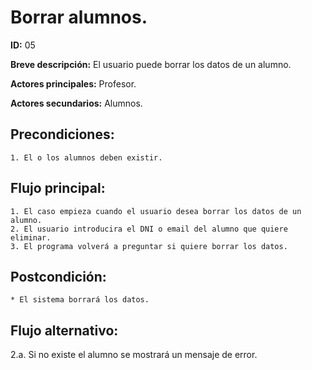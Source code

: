 # Borrar alumnos.

**ID:** 05

**Breve descripción:** El usuario puede borrar los datos de un alumno.


**Actores principales:** Profesor.

**Actores secundarios:** Alumnos.

## Precondiciones:

	1. El o los alumnos deben existir.

## Flujo principal:

	1. El caso empieza cuando el usuario desea borrar los datos de un alumno.
	2. El usuario introducira el DNI o email del alumno que quiere eliminar.
	3. El programa volverá a preguntar si quiere borrar los datos.

## Postcondición:

	* El sistema borrará los datos.

## Flujo alternativo:

2.a. Si no existe el alumno se mostrará un mensaje de error.
